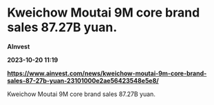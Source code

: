 # Kweichow Moutai 9M core brand sales 87.27B yuan.
**AInvest**

**2023-10-20 11:19**

**https://www.ainvest.com/news/kweichow-moutai-9m-core-brand-sales-87-27b-yuan-23101000e2ae56423548e5e8/**

Kweichow Moutai 9M core brand sales 87.27B yuan.
